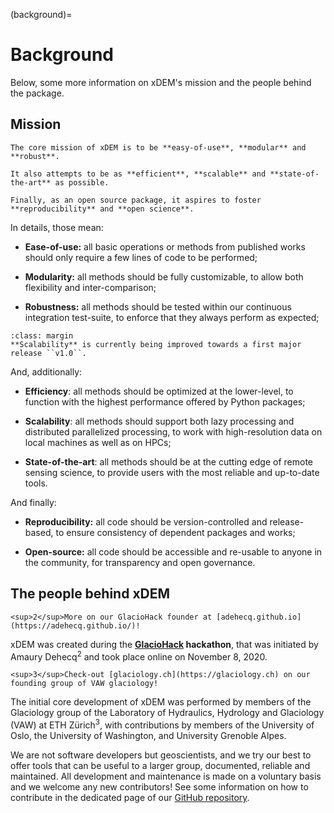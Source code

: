 (background)=

# Background

Below, some more information on xDEM's mission and the people behind the package.

## Mission

```{epigraph}
The core mission of xDEM is to be **easy-of-use**, **modular** and **robust**.

It also attempts to be as **efficient**, **scalable** and **state-of-the-art** as possible.

Finally, as an open source package, it aspires to foster **reproducibility** and **open science**.
```

In details, those mean:

- **Ease-of-use:** all basic operations or methods from published works should only require a few lines of code to be performed;

- **Modularity:** all methods should be fully customizable, to allow both flexibility and inter-comparison;

- **Robustness:** all methods should be tested within our continuous integration test-suite, to enforce that they always perform as expected;

```{note}
:class: margin
**Scalability** is currently being improved towards a first major release ``v1.0``.
```

And, additionally:

- **Efficiency**: all methods should be optimized at the lower-level, to function with the highest performance offered by Python packages;

- **Scalability**: all methods should support both lazy processing and distributed parallelized processing, to work with high-resolution data on local machines as well as on HPCs;

- **State-of-the-art**: all methods should be at the cutting edge of remote sensing science, to provide users with the most reliable and up-to-date tools.

And finally:

- **Reproducibility:** all code should be version-controlled and release-based, to ensure consistency of dependent
  packages and works;

- **Open-source:** all code should be accessible and re-usable to anyone in the community, for transparency and open governance.


## The people behind xDEM

```{margin}
<sup>2</sup>More on our GlacioHack founder at [adehecq.github.io](https://adehecq.github.io/)!
```

xDEM was created during the **[GlacioHack](https://github.com/GlacioHack) hackathon**, that was initiated by
Amaury Dehecq<sup>2</sup> and took place online on November 8, 2020.

```{margin}
<sup>3</sup>Check-out [glaciology.ch](https://glaciology.ch) on our founding group of VAW glaciology!
```

The initial core development of xDEM was performed by members of the Glaciology group of the Laboratory of Hydraulics, Hydrology and
Glaciology (VAW) at ETH Zürich<sup>3</sup>, with contributions by members of the University of Oslo, the University of Washington, and University
Grenoble Alpes.

We are not software developers but geoscientists, and we try our best to offer tools that can be useful to a larger group,
documented, reliable and maintained. All development and maintenance is made on a voluntary basis and we welcome
any new contributors! See some information on how to contribute in the dedicated page of our
[GitHub repository](https://github.com/GlacioHack/xdem/blob/main/CONTRIBUTING.md).
